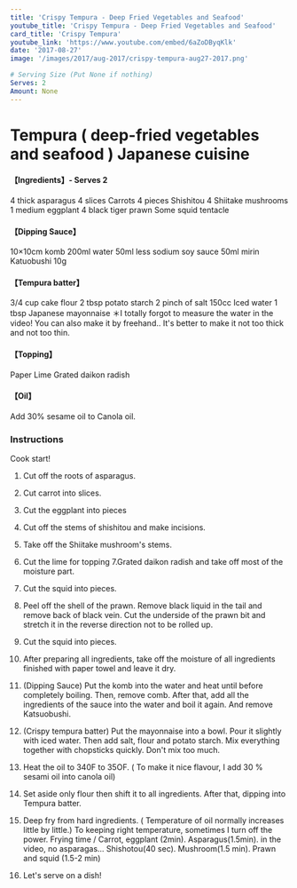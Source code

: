 ```yaml
---
title: 'Crispy Tempura - Deep Fried Vegetables and Seafood'
youtube_title: 'Crispy Tempura - Deep Fried Vegetables and Seafood'
card_title: 'Crispy Tempura'
youtube_link: 'https://www.youtube.com/embed/6aZoDByqKlk'
date: '2017-08-27'
image: '/images/2017/aug-2017/crispy-tempura-aug27-2017.png'

# Serving Size (Put None if nothing)
Serves: 2
Amount: None
---
```


# Tempura ( deep-fried vegetables and seafood ) Japanese cuisine

#### 【Ingredients】- Serves 2
4 thick asparagus
4 slices Carrots
4 pieces Shishitou
4 Shiitake mushrooms
1 medium eggplant
4 black tiger prawn
Some squid tentacle

#### 【Dipping Sauce】
10×10cm komb
200ml water
50ml less sodium soy sauce
50ml mirin
Katuobushi 10g

#### 【Tempura batter】
3/4 cup cake flour
2 tbsp potato starch
2 pinch of salt
150cc Iced water
1 tbsp Japanese mayonnaise
＊I totally forgot to measure the water in the video! You can also make it by freehand.. It's better to make it not too thick and not too thin.

#### 【Topping】
Paper
Lime
Grated daikon radish

#### 【Oil】
Add 30% sesame oil to Canola oil.

### Instructions
Cook start!
1.  Cut off the roots of asparagus.
2.  Cut carrot into slices.
3.  Cut the eggplant into pieces
4.  Cut off the stems of shishitou and make incisions.
5.  Take off the Shiitake mushroom's stems.
6.  Cut the lime for topping
    7.Grated daikon radish and take off most of the moisture part.
7.  Cut the squid into pieces.
8.  Peel off the shell of the prawn. Remove black liquid in the tail and remove back of black vein. Cut the underside of the prawn bit and stretch it in the reverse direction not to be rolled up.
9.  Cut the squid into pieces.
10. After preparing all ingredients, take off the moisture of all ingredients finished with paper towel and leave it dry.

11. (Dipping Sauce)
    Put the komb into the water and heat until before completely boiling. Then, remove comb. After that, add all the ingredients of the sauce into the water and boil it again. And remove Katsuobushi.

12. (Crispy tempura batter)
    Put the mayonnaise into a bowl. Pour it slightly with iced water. Then add salt, flour and potato starch. Mix everything together with chopsticks quickly. Don't mix too much.

13. Heat the oil to 340F to 35OF. ( To make it nice flavour, I add 30 % sesami oil into canola oil)
14. Set aside only flour then shift it to all ingredients. After that, dipping into Tempura batter.
15. Deep fry from hard ingredients. ( Temperature of oil normally increases little by little.) To keeping right temperature, sometimes I turn off the power. Frying time / Carrot, eggplant (2min). Asparagus(1.5min). in the video, no asparagas... Shishotou(40 sec). Mushroom(1.5 min). Prawn and squid (1.5-2 min)
16. Let's serve on a dish!
